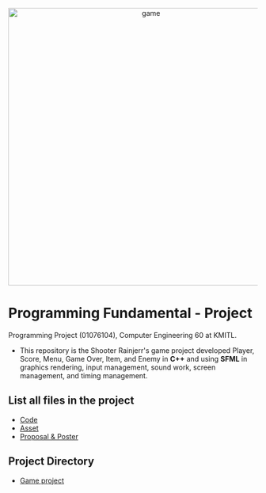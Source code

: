<p align="center">
<img width="561" alt="game" src="https://github.com/janrainjer/programming-project/assets/88389821/f0e7c79b-62e3-4962-ba5d-44de631fb70c">
</p>

# Programming Fundamental - Project 
Programming Project (01076104), Computer Engineering 60 at KMITL.
 
- This repository is the Shooter Rainjerr's game project developed Player, Score, Menu, Game Over, Item, and Enemy in **C++** and using **SFML** in graphics rendering, input management, sound work, screen management, and timing management.
  
## List all files in the project 
- [Code](source-code)
- [Asset](release) 
- [Proposal & Poster](Infographics)

## Project Directory
- [Game project](game-project)
